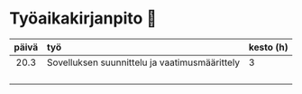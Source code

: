 # Työaikakirjanpito    :memo:

| päivä  | työ                                               | kesto (h)  |
| :----: | :----                                             |       :----|
| 20.3   |    Sovelluksen suunnittelu ja vaatimusmäärittely  |     3      |
|        |                                                   |            |
|        |                                                   |            |
|        |                                                   |            |
|        |                                                   |            |
